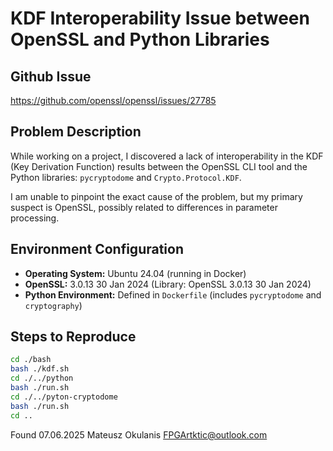 # KDF Interoperability Issue between OpenSSL and Python Libraries

## Github Issue

https://github.com/openssl/openssl/issues/27785

## Problem Description

While working on a project, I discovered a lack of interoperability in the KDF (Key Derivation Function) results between the OpenSSL CLI tool and the Python libraries: `pycryptodome` and `Crypto.Protocol.KDF`.

I am unable to pinpoint the exact cause of the problem, but my primary suspect is OpenSSL, possibly related to differences in parameter processing.

## Environment Configuration

*   **Operating System:** Ubuntu 24.04 (running in Docker)
*   **OpenSSL:** 3.0.13 30 Jan 2024 (Library: OpenSSL 3.0.13 30 Jan 2024)
*   **Python Environment:** Defined in `Dockerfile` (includes `pycryptodome` and `cryptography`)

## Steps to Reproduce

```bash
cd ./bash
bash ./kdf.sh
cd ./../python
bash ./run.sh
cd ./../pyton-cryptodome
bash ./run.sh
cd ..
```

Found 07.06.2025
Mateusz Okulanis
FPGArtktic@outlook.com
